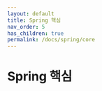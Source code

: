 ```yaml
---
layout: default
title: Spring 핵심
nav_order: 5
has_children: true
permalink: /docs/spring/core
---
```


# Spring 핵심
